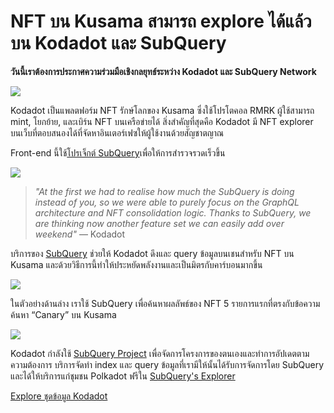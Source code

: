 # NFT บน Kusama สามารถ explore ได้แล้วบน Kodadot และ SubQuery

**วันนี้เราต้องการประกาศความร่วมมือเชิงกลยุทธ์ระหว่าง Kodadot และ SubQuery Network**

![](https://miro.medium.com/max/1400/1*Y4kdG9uEoxrySzb19QKxPg.gif)

Kodadot เป็นแพลตฟอร์ม NFT รักษ์โลกของ Kusama ซึ่งใช้โปรโตคอล RMRK ผู้ใช้สามารถ mint, โยกย้าย, และเบิร์น NFT บนเครือข่ายได้  สิ่งสำคัญที่สุดคือ Kodadot มี NFT explorer บนเว็บที่ตอบสนองได้ที่จัดหาอินเตอร์เฟซให้ผู้ใช้งานด้วยสัญชาตญาณ

Front-end นี้ใช้[โปรเจ็กต์ SubQuery](https://explorer.subquery.network/subquery/vikiival/magick)เพื่อให้การสำรวจรวดเร็วขึ้น

![](https://miro.medium.com/max/1400/0*3TdpXjj1iwGNdA3n)

> _"At the first we had to realise how much the SubQuery is doing instead of you, so we were able to purely focus on the GraphQL architecture and NFT consolidation logic. Thanks to SubQuery, we are thinking now another feature set we can easily add over weekend"_ — Kodadot

บริการของ [SubQuery](https://subquery.network/) ช่วยให้ Kodadot ดึงและ query ข้อมูลบนเชนสำหรับ NFT บน Kusama และด้วยวิธีการนี้ทำให้ประหยัดพลังงานและเป็นมิตรกับคาร์บอนมากขึ้น

![](https://miro.medium.com/max/1400/0*AocvCHVWMsGtH1Oz)

ในตัวอย่างด้านล่าง เราใช้ SubQuery เพื่อค้นหาผลลัพธ์ของ NFT 5 รายการแรกที่ตรงกับข้อความค้นหา “Canary” บน Kusama

![](https://miro.medium.com/max/1400/0*QTzLpC0D-pYWDngZ)

Kodadot กำลังใช้ [SubQuery Project](https://project.subquery.network/) เพื่อจัดการโครงการของตนเองและทำการอัปเดตตามความต้องการ บริการจัดทำ index และ query ข้อมูลที่เรามีให้นั้นได้รับการจัดการโดย SubQuery และได้ให้บริการแก่ชุมชน Polkadot ฟรีใน [SubQuery's Explorer](https://explorer.subquery.network/)

[Explore ชุดข้อมูล Kodadot](https://explorer.subquery.network/subquery/vikiival/magick)
